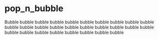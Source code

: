 # pop_n_bubble
Bubble bubble bubble bubble bubble bubble bubble bubble bubble bubble bubble bubble bubble bubble bubble bubble bubble bubble bubble bubble bubble bubble bubble bubble bubble bubble bubble bubble
